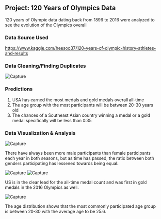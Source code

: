 ## Project: 120 Years of Olympics Data

120 years of Olympic data dating back from 1896 to 2016 were analyzed to see the evolution of the Olympics overall

### Data Source Used

https://www.kaggle.com/heesoo37/120-years-of-olympic-history-athletes-and-results

### Data Cleaning/Finding Duplicates
![Capture](https://user-images.githubusercontent.com/81699947/137009393-10dfe973-8861-44d4-a080-63deca2f5090.PNG)


### Predictions
1) USA has earned the most medals and gold medals overall all-time
2) The age group with the most participants will be between 20-30 years old
3) The chances of a Southeast Asian country winning a medal or a gold medal specifically will be less than 0.35

### Data Visualization & Analysis

![Capture](https://user-images.githubusercontent.com/81699947/136987017-4312a050-0e5d-4db9-abc0-13bda7b37c3f.PNG)

There have always been more male participants than female participants each year in both seasons, but as time has passed, the ratio between both genders participating has lessened towards being equal.


![Capture](https://user-images.githubusercontent.com/81699947/137007874-384866d2-c0fd-488f-83ca-3c81fc1931d7.PNG)
![Capture](https://user-images.githubusercontent.com/81699947/137008114-58cc12fd-4da7-4739-b382-3dde8a1e71b2.PNG)

US is in the clear lead for the all-time medal count and was first in gold medals in the 2016 Olympics as well.



![Capture](https://user-images.githubusercontent.com/81699947/137003499-2cdfff09-e283-4c15-bd8b-369e7f33475a.PNG)

The age distribution shows that the most commonly participated age group is between 20-30 with the average age to be 25.6.

